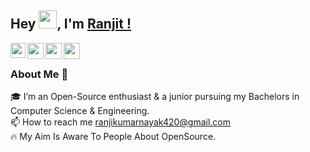 ## Hey <img src="https://github.com/TheDudeThatCode/TheDudeThatCode/blob/master/Assets/Hi.gif" width="29px">, I'm [Ranjit !](https://github.com/Ranjit-Kumar-Nayak)
<a href="https://www.linkedin.com/in/ranjit-kumar-nayak-685aa219b/">
  <img align="left" width="24px" src="https://cdn.jsdelivr.net/npm/simple-icons@v3/icons/linkedin.svg"  />
</a>
<a href="https://www.linkedin.com/in/ranjit-kumar-nayak-685aa219b/">
  <img align="left" width="26px" src="https://cdn.jsdelivr.net/npm/simple-icons@v3/icons/twitter.svg" />
</a>
<a href="https://dev.to/ranjitkumarnayak">
  <img align="left" width="26px" src="https://cdn.jsdelivr.net/npm/simple-icons@v3/icons/medium.svg" />
</a>
<a href="https://ranjitkumarnayak.hashnode.dev/lets-learn-about-devops">
  <img align="left" width="26px" src="https://cdn.jsdelivr.net/npm/simple-icons@v3/icons/medium.svg" />
</a>
<br>

### About Me 🚀
🎓 I’m an Open-Source enthusiast & a junior pursuing my Bachelors in Computer Science & Engineering. </br>
 📫 How to reach me ranjikumarnayak420@gmail.com<br>
 🔥 My Aim Is Aware To People About OpenSource.
